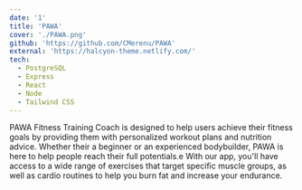 ```yaml
---
date: '1'
title: 'PAWA'
cover: './PAWA.png'
github: 'https://github.com/CMerenu/PAWA'
external: 'https://halcyon-theme.netlify.com/'
tech:
  - PostgreSQL
  - Express
  - React
  - Node
  - Tailwind CSS
---
```


PAWA Fitness Training Coach is designed to help users achieve their fitness goals by providing them with personalized workout plans and nutrition advice. Whether their a beginner or an experienced bodybuilder, PAWA is here to help people reach their full potentials.e With our app, you'll have access to a wide range of exercises that target specific muscle groups, as well as cardio routines to help you burn fat and increase your endurance.
